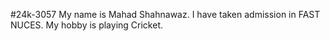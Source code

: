 #24k-3057
My name is Mahad Shahnawaz.
I have taken admission in FAST NUCES.
My hobby is playing Cricket.
